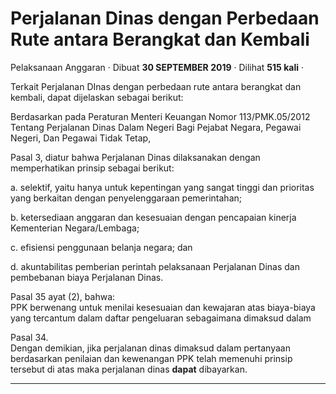 Perjalanan Dinas dengan Perbedaan Rute antara Berangkat dan Kembali
===================================================================

Pelaksanaan Anggaran · Dibuat **30 SEPTEMBER 2019** · Dilihat **515 kali** ·

Terkait Perjalanan DInas dengan perbedaan rute antara berangkat dan kembali, dapat dijelaskan sebagai berikut:  

Berdasarkan pada Peraturan Menteri Keuangan Nomor 113/PMK.05/2012 Tentang Perjalanan Dinas Dalam Negeri Bagi Pejabat Negara, Pegawai Negeri, Dan Pegawai Tidak Tetap,

  

Pasal 3, diatur bahwa Perjalanan Dinas dilaksanakan dengan memperhatikan prinsip sebagai berikut:

a. selektif, yaitu hanya untuk kepentingan yang sangat tinggi dan prioritas yang berkaitan dengan penyelenggaraan pemerintahan;

b. ketersediaan anggaran dan kesesuaian dengan pencapaian kinerja Kementerian Negara/Lembaga;

c. efisiensi penggunaan belanja negara; dan

d. akuntabilitas pemberian perintah pelaksanaan Perjalanan Dinas dan pembebanan biaya Perjalanan Dinas.  

  
Pasal 35 ayat (2), bahwa:  
PPK berwenang untuk menilai kesesuaian dan kewajaran atas biaya-biaya yang tercantum dalam daftar pengeluaran sebagaimana dimaksud dalam

Pasal 34.  
Dengan demikian, jika perjalanan dinas dimaksud dalam pertanyaan berdasarkan penilaian dan kewenangan PPK telah memenuhi prinsip tersebut di atas maka perjalanan dinas **dapat** dibayarkan.  

  
  
  

* * *